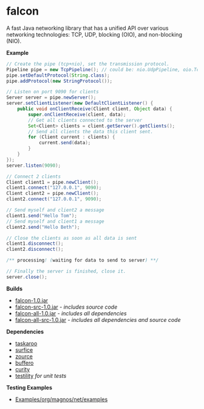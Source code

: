 falcon
======

A fast Java networking library that has a unified API over various networking technologies: TCP, UDP, blocking (OIO), and non-blocking (NIO).

**Example**

```java
// Create the pipe (tcp+nio), set the transmission protocol.
Pipeline pipe = new TcpPipeline(); // could be: nio.UdpPipeline, oio.TcpPipeline, oio.UdpPipeline
pipe.setDefaultProtocol(String.class);
pipe.addProtocol(new StringProtocol());

// Listen on port 9090 for clients
Server server = pipe.newServer();
server.setClientListener(new DefaultClientListener() {
    public void onClientReceive(Client client, Object data) {
        super.onClientReceive(client, data);
        // Get all clients connected to the server
        Set<Client> clients = client.getServer().getClients();
        // Send all clients the data this client sent.
        for (Client current : clients) {
            current.send(data);
        }
    }
});
server.listen(9090);

// Connect 2 clients
Client client1 = pipe.newClient();
client1.connect("127.0.0.1", 9090);
Client client2 = pipe.newClient();
client2.connect("127.0.0.1", 9090);

// Send myself and client2 a message
client1.send("Hello Tom");
// Send myself and client1 a message
client2.send("Hello Beth");

// Close the clients as soon as all data is sent
client1.disconnect();
client2.disconnect();

/** processing! (waiting for data to send to server) **/

// Finally the server is finished, close it.
server.close();
```

**Builds**
- [falcon-1.0.jar](https://github.com/ClickerMonkey/falcon/blob/master/build/falcon-1.0.jar?raw=true)
- [falcon-src-1.0.jar](https://github.com/ClickerMonkey/falcon/blob/master/build/falcon-src-1.0.jar?raw=true) *- includes source code*
- [falcon-all-1.0.jar](https://github.com/ClickerMonkey/falcon/blob/master/build/falcon-1.0.jar?raw=true) *- includes all dependencies*
- [falcon-all-src-1.0.jar](https://github.com/ClickerMonkey/falcon/blob/master/build/falcon-src-1.0.jar?raw=true) *- includes all dependencies and source code*

**Dependencies**
- [taskaroo](https://github.com/ClickerMonkey/taskaroo)
- [surfice](https://github.com/ClickerMonkey/surfice)
- [zource](https://github.com/ClickerMonkey/zource)
- [buffero](https://github.com/ClickerMonkey/buffero)
- [curity](https://github.com/ClickerMonkey/curity)
- [testility](https://github.com/ClickerMonkey/testility) *for unit tests*

**Testing Examples**
- [Examples/org/magnos/net/examples](https://github.com/ClickerMonkey/falcon/tree/master/Examples/org/magnos/net/examples)
